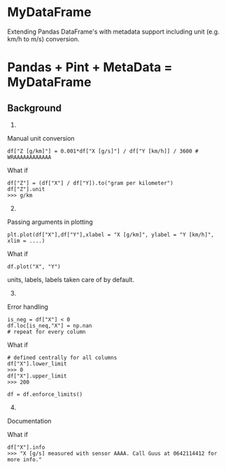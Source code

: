 # MyDataFrame
Extending Pandas DataFrame's with metadata support including unit (e.g. km/h to m/s) conversion.

# Pandas + Pint + MetaData =  MyDataFrame


## Background

1.
Manual unit conversion

    df["Z [g/km]"] = 0.001*df["X [g/s]"] / df["Y [km/h]] / 3600 # WRAAAAAAAAAAAA

What if

    df["Z"] = (df["X"] / df["Y]).to("gram per kilometer")
    df["Z"].unit
    >>> g/km

2.
Passing arguments in plotting

    plt.plot(df["X"],df["Y"],xlabel = "X [g/km]", ylabel = "Y [km/h]", xlim = ....)
    
What if

    df.plot("X", "Y") 
    
units, labels, labels taken care of by default.

3.
Error handling

    is_neg = df["X"] < 0
    df.loc[is_neq,"X"] = np.nan
    # repeat for every column

What if

    # defined centrally for all columns
    df["X"].lower_limit
    >>> 0
    df["X"].upper_limit
    >>> 200   
    
    df = df.enforce_limits()

4.
Documentation

What if
    
    df["X"].info
    >>> "X [g/s] measured with sensor AAAA. Call Guus at 0642114412 for more info."
